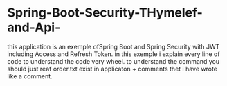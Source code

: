 # Spring-Boot-Security-THymelef-and-Api-
this application is an exemple ofSpring Boot and Spring Security with JWT including Access and Refresh Token.
in this exemple i explain every line of code to understand the code very wheel.
to understand the command you should just reaf order.txt exist in applicaton + comments thet i have wrote like a comment.
